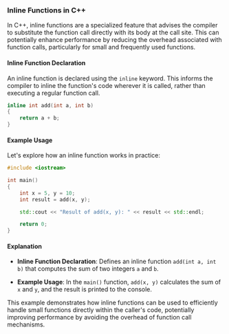 ### Inline Functions in C++

In C++, inline functions are a specialized feature that advises the compiler to substitute the function call directly with its body at the call site. This can potentially enhance performance by reducing the overhead associated with function calls, particularly for small and frequently used functions.

#### Inline Function Declaration

An inline function is declared using the `inline` keyword. This informs the compiler to inline the function's code wherever it is called, rather than executing a regular function call.

```cpp
inline int add(int a, int b)
{
    return a + b;
}
```

#### Example Usage

Let's explore how an inline function works in practice:

```cpp
#include <iostream>

int main()
{
    int x = 5, y = 10;
    int result = add(x, y);

    std::cout << "Result of add(x, y): " << result << std::endl;

    return 0;
}
```

#### Explanation

- **Inline Function Declaration**: Defines an inline function `add(int a, int b)` that computes the sum of two integers `a` and `b`.

- **Example Usage**: In the `main()` function, `add(x, y)` calculates the sum of `x` and `y`, and the result is printed to the console.

This example demonstrates how inline functions can be used to efficiently handle small functions directly within the caller's code, potentially improving performance by avoiding the overhead of function call mechanisms.
